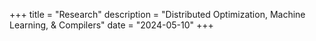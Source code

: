 +++
title = "Research"
description = "Distributed Optimization, Machine Learning, & Compilers"
date = "2024-05-10"
+++

